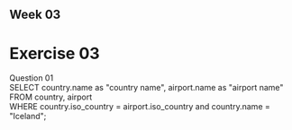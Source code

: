 ## Week 03

# Exercise 03

Question 01<br>
SELECT country.name as "country name", airport.name as "airport name"<br>
FROM country, airport<br>
WHERE country.iso_country = airport.iso_country and country.name = "Iceland";<br>
